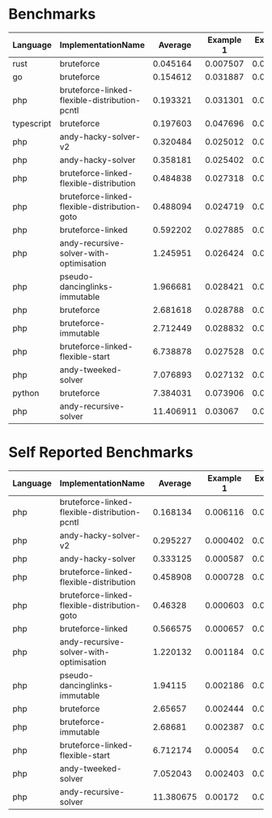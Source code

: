 # Benchmarks
|Language|ImplementationName|Average|Example 1|Example 2|Example 3|Example 4|Example 5|
|---|---|---|---|---|---|---|---|
|rust|bruteforce|0.045164|0.007507|0.004943|0.004258|0.204805|0.004307|
|go|bruteforce|0.154612|0.031887|0.0052|0.005433|0.708489|0.02205|
|php|bruteforce-linked-flexible-distribution-pcntl|0.193321|0.031301|0.034153|0.032431|0.822146|0.046573|
|typescript|bruteforce|0.197603|0.047696|0.049569|0.053099|0.787591|0.050059|
|php|andy-hacky-solver-v2|0.320484|0.025012|0.026052|0.029337|0.471692|1.050329|
|php|andy-hacky-solver|0.358181|0.025402|0.027084|0.02986|0.479524|1.229035|
|php|bruteforce-linked-flexible-distribution|0.484838|0.027318|0.029476|0.026294|2.23077|0.11033|
|php|bruteforce-linked-flexible-distribution-goto|0.488094|0.024719|0.027229|0.02676|2.250755|0.111005|
|php|bruteforce-linked|0.592202|0.027885|0.026544|0.027173|2.853304|0.026105|
|php|andy-recursive-solver-with-optimisation|1.245951|0.026424|0.031956|0.035132|1.822188|4.314054|
|php|pseudo-dancinglinks-immutable|1.966681|0.028421|0.031219|0.032477|9.706501|0.034787|
|php|bruteforce|2.681618|0.028788|0.033232|0.035098|13.273913|0.037061|
|php|bruteforce-immutable|2.712449|0.028832|0.033247|0.03487|13.424576|0.04072|
|php|bruteforce-linked-flexible-start|6.738878|0.027528|0.039217|0.277531|0.514817|32.835299|
|php|andy-tweeked-solver|7.076893|0.027132|0.02752|0.041317|19.510169|15.778326|
|python|bruteforce|7.384031|0.073906|0.044556|0.046085|36.693566|0.062044|
|php|andy-recursive-solver|11.406911|0.03067|0.033109|0.214632|17.346141|39.410003|

# Self Reported Benchmarks
|Language|ImplementationName|Average|Example 1|Example 2|Example 3|Example 4|Example 5|
|---|---|---|---|---|---|---|---|
|php|bruteforce-linked-flexible-distribution-pcntl|0.168134|0.006116|0.008596|0.006536|0.795704|0.023719|
|php|andy-hacky-solver-v2|0.295227|0.000402|0.001245|0.002741|0.445277|1.026472|
|php|andy-hacky-solver|0.333125|0.000587|0.001741|0.003552|0.454069|1.205678|
|php|bruteforce-linked-flexible-distribution|0.458908|0.000728|0.002348|0.000671|2.204848|0.085943|
|php|bruteforce-linked-flexible-distribution-goto|0.46328|0.000603|0.002631|0.000631|2.225556|0.086979|
|php|bruteforce-linked|0.566575|0.000657|0.00258|0.001414|2.826617|0.001608|
|php|andy-recursive-solver-with-optimisation|1.220132|0.001184|0.005525|0.010193|1.797866|4.285892|
|php|pseudo-dancinglinks-immutable|1.94115|0.002186|0.004991|0.006827|9.681091|0.010653|
|php|bruteforce|2.65657|0.002444|0.007368|0.008912|13.250187|0.013938|
|php|bruteforce-immutable|2.68681|0.002387|0.007438|0.009271|13.398887|0.016065|
|php|bruteforce-linked-flexible-start|6.712174|0.00054|0.009549|0.251413|0.488588|32.810779|
|php|andy-tweeked-solver|7.052043|0.002403|0.003354|0.015829|19.485362|15.753266|
|php|andy-recursive-solver|11.380675|0.00172|0.006497|0.187466|17.321024|39.386668|
